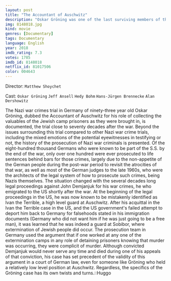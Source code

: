 ```yaml
---
layout: post
title: "The Accountant of Auschwitz"
description: "Oskar Gröning was one of the last surviving members of the SS to be implicated in Nazi crimes against humanity. Becoming known as the Accountant of Auschwitz, he was charged with the murder of 300,000 Jews after coming to wider attention for his appearance on the BBC documentary series Auschwitz: Inside the Nazi State (2005). When he took the stand in 2015, at the age of 94, his trial made headlines worldwide. The de.."
img: 8148018.jpg
kind: movie
genres: [Documentary]
tags: Documentary 
language: English
year: 2018
imdb_rating: 7.3
votes: 1785
imdb_id: 8148018
netflix_id: 81017506
color: 004643
---
```

Director: `Matthew Shoychet`  

Cast: `Oskar Gröning` `Jeff Ansell` `Hedy Bohm` `Hans-Jürgen Brennecke` `Alan Dershowitz` 

The Nazi war crimes trial in Germany of ninety-three year old Oskar Gröning, dubbed the Accountant of Auschwitz for his role of collecting the valuables of the Jewish camp prisoners as they were brought in, is documented, the trial close to seventy decades after the war. Beyond the issues surrounding this trial compared to other Nazi war crime trials, including the mixed emotions of the potential eyewitnesses in testifying or not, the history of the prosecution of Nazi war criminals is presented. Of the eight-hundred thousand Germans who were known to be part of the S.S. by the end of the war, only over one hundred were ever prosecuted to life sentences behind bars for those crimes, largely due to the non-appetite of the German people during the post-war period to revisit the atrocities of that war, as well as most of the German judges to the late 1960s, who were the architects of the legal system of how to prosecute such crimes, being Nazis themselves. The situation changed with the several decades long legal proceedings against John Demjanjuk for his war crimes, he who emigrated to the US shortly after the war. At the beginning of the legal proceedings in the US, he was now known to be mistakenly identified as Ivan the Terrible, a high level guard at Auschwitz. After his acquittal in the Ivan the Terrible case in the US, and the US government's failed attempt to deport him back to Germany for falsehoods stated in his immigration documents (Germany who did not want him if he was just going to be a free man), it was learned that he was indeed a guard at Sobibor, where extermination of Jewish people did occur. The prosecution team in Germany used the argument that if one worked at any one of the extermination camps in any role of detaining prisoners knowing that murder was occurring, they were complicit of murder. Although convicted Demjanjuk would never serve any time and died during one of his appeals of that conviction, his case has set precedent of the validity of this argument in a court of German law, even for someone like Gröning who held a relatively low level position at Auschwitz. Regardless, the specifics of the Gröning case has its own twists and turns.::Huggo